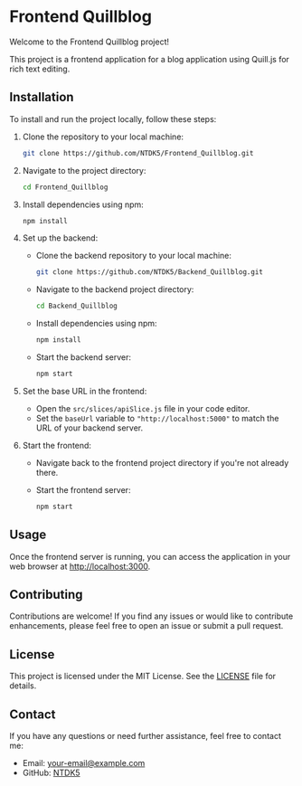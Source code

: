 # Frontend Quillblog

Welcome to the Frontend Quillblog project!

This project is a frontend application for a blog application using Quill.js for rich text editing.

## Installation

To install and run the project locally, follow these steps:

1. Clone the repository to your local machine:

    ```bash
    git clone https://github.com/NTDK5/Frontend_Quillblog.git
    ```

2. Navigate to the project directory:

    ```bash
    cd Frontend_Quillblog
    ```

3. Install dependencies using npm:

    ```bash
    npm install
    ```

4. Set up the backend:
    - Clone the backend repository to your local machine:

        ```bash
        git clone https://github.com/NTDK5/Backend_Quillblog.git
        ```

    - Navigate to the backend project directory:

        ```bash
        cd Backend_Quillblog
        ```

    - Install dependencies using npm:

        ```bash
        npm install
        ```

    - Start the backend server:

        ```bash
        npm start
        ```

5. Set the base URL in the frontend:
    - Open the `src/slices/apiSlice.js` file in your code editor.
    - Set the `baseUrl` variable to `"http://localhost:5000"` to match the URL of your backend server.

6. Start the frontend:
    - Navigate back to the frontend project directory if you're not already there.
    - Start the frontend server:

        ```bash
        npm start
        ```

## Usage

Once the frontend server is running, you can access the application in your web browser at [http://localhost:3000](http://localhost:3000).

## Contributing

Contributions are welcome! If you find any issues or would like to contribute enhancements, please feel free to open an issue or submit a pull request.

## License

This project is licensed under the MIT License. See the [LICENSE](LICENSE) file for details.

## Contact

If you have any questions or need further assistance, feel free to contact me:

- Email: [your-email@example.com](mailto:your-email@example.com)
- GitHub: [NTDK5](https://github.com/NTDK5)
